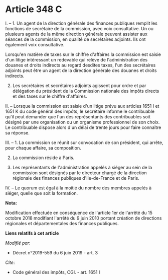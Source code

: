 # Article 348 C

I. – 1. Un agent de la direction générale des finances publiques remplit les fonctions de secrétaire de la commission, avec
voix consultative. Un ou plusieurs agents de la même direction générale peuvent assister aux séances de la commission, en
qualité de secrétaires adjoints. Ils ont également voix consultative.

Lorsqu'en matière de taxes sur le chiffre d'affaires la commission est saisie d'un litige intéressant un redevable qui relève
de l'administration des douanes et droits indirects au regard desdites taxes, l'un des secrétaires adjoints peut être un
agent de la direction générale des douanes et droits indirects.

2. Les secrétaires et secrétaires adjoints agissent pour ordre et par délégation du président de la Commission nationale des
impôts directs et des taxes sur le chiffre d'affaires.

II. – Lorsque la commission est saisie d'un litige prévu aux articles 1651 I et 1651 K du code général des impôts, le
secrétaire informe le contribuable qu'il peut demander que l'un des représentants des contribuables soit désigné par une
organisation ou un organisme professionnel de son choix. Le contribuable dispose alors d'un délai de trente jours pour faire
connaître sa réponse.

III. – 1. La commission se réunit sur convocation de son président, qui arrête, pour chaque affaire, sa composition.

2. La commission réside à Paris.

3. Les représentants de l'administration appelés à siéger au sein de la commission sont désignés par le directeur chargé de
la direction régionale des finances publiques d'Ile-de-France et de Paris.

IV. – Le quorum est égal à la moitié du nombre des membres appelés à siéger, quelle que soit la formation.

**Nota:**

Modification effectuée en conséquence de l'article 1er de l'arrêté du 15 octobre 2018 modifiant l'arrêté du 9 juin 2010
portant création de directions régionales et départementales des finances publiques.

**Liens relatifs à cet article**

_Modifié par_:

  - Décret n°2019-559 du 6 juin 2019 - art. 3

_Cite_:

  - Code général des impôts, CGI. - art. 1651 I
